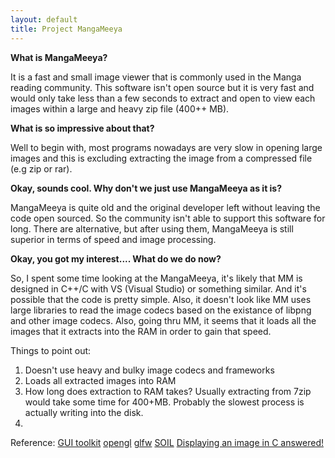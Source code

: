 ```yaml
---
layout: default
title: Project MangaMeeya
---
```


**What is MangaMeeya?**

It is a fast and small image viewer that is commonly used in the Manga reading community.
This software isn't open source but it is very fast and would only take less than a few seconds to extract and open to view each images within a large and heavy zip file (400++ MB).

**What is so impressive about that?**

Well to begin with, most programs nowadays are very slow in opening large images and this is excluding extracting the image from a compressed file (e.g zip or rar).

**Okay, sounds cool. Why don't we just use MangaMeeya as it is?**

MangaMeeya is quite old and the original developer left without leaving the code open sourced. So the community isn't able to support this software for long. There are alternative, but after using them, MangaMeeya is still superior in terms of speed and image processing.

**Okay, you got my interest.... What do we do now?**

So, I spent some time looking at the MangaMeeya, it's likely that MM is designed in C++/C with VS (Visual Studio) or something similar. And it's possible that the code is pretty simple. Also, it doesn't look like MM uses large libraries to read the image codecs based on the existance of libpng and other image codecs. Also, going thru MM, it seems that it loads all the images that it extracts into the RAM in order to gain that speed.

Things to point out:
1. Doesn't use heavy and bulky image codecs and frameworks
2. Loads all extracted images into RAM
3. How long does extraction to RAM takes? Usually extracting from 7zip would take some time for 400+MB. Probably the slowest process is actually writing into the disk.
4.

Reference:
[GUI toolkit](https://www.khronos.org/opengl/wiki/Related_toolkits_and_APIs)
[opengl](http://www.opengl-tutorial.org/beginners-tutorials/tutorial-1-opening-a-window/)
[glfw](http://www.glfw.org/docs/latest/quick.html)
[SOIL](http://www.lonesock.net/soil.html)
[Displaying an image in C answered!](https://www.quora.com/How-can-I-display-image-in-C)
